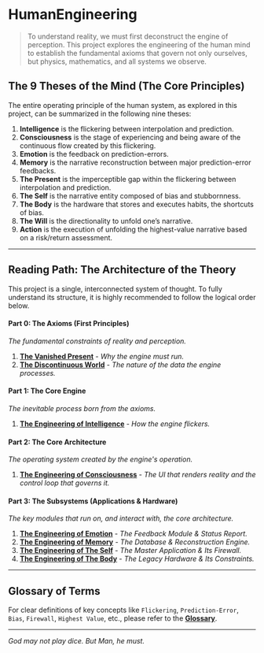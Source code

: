 # HumanEngineering

> To understand reality, we must first deconstruct the engine of perception. This project explores the engineering of the human mind to establish the fundamental axioms that govern not only ourselves, but physics, mathematics, and all systems we observe.

## The 9 Theses of the Mind (The Core Principles)

The entire operating principle of the human system, as explored in this project, can be summarized in the following nine theses:

1.  **Intelligence** is the flickering between interpolation and prediction.
2.  **Consciousness** is the stage of experiencing and being aware of the continuous flow created by this flickering.
3.  **Emotion** is the feedback on prediction-errors.
4.  **Memory** is the narrative reconstruction between major prediction-error feedbacks.
5.  **The Present** is the imperceptible gap within the flickering between interpolation and prediction.
6.  **The Self** is the narrative entity composed of bias and stubbornness.
7.  **The Body** is the hardware that stores and executes habits, the shortcuts of bias.
8.  **The Will** is the directionality to unfold one’s narrative.
9.  **Action** is the execution of unfolding the highest-value narrative based on a risk/return assessment.

---

## Reading Path: The Architecture of the Theory

This project is a single, interconnected system of thought. To fully understand its structure, it is highly recommended to follow the logical order below.

#### **Part 0: The Axioms (First Principles)**
*The fundamental constraints of reality and perception.*

1.  **[The Vanished Present](./00_Axioms/001_The_Vanished_Present.md)** - *Why the engine must run.*
2.  **[The Discontinuous World](./00_Axioms/002_The_World_is_Discontinuous.md)** - *The nature of the data the engine processes.*

#### **Part 1: The Core Engine**
*The inevitable process born from the axioms.*

1.  **[The Engineering of Intelligence](./01_Core_Engine/001_The_Engineering_of_Intelligence.md)** - *How the engine flickers.*

#### **Part 2: The Core Architecture**
*The operating system created by the engine's operation.*

1.  **[The Engineering of Consciousness](./02_Architecture/001_The_Engineering_of_Consciousness.md)** - *The UI that renders reality and the control loop that governs it.*

#### **Part 3: The Subsystems (Applications & Hardware)**
*The key modules that run on, and interact with, the core architecture.*

1.  **[The Engineering of Emotion](./03_Subsystems/001_The_Engineering_of_Emotion.md)** - *The Feedback Module & Status Report.*
2.  **[The Engineering of Memory](./03_Subsystems/002_The_Engineering_of_Memory.md)** - *The Database & Reconstruction Engine.*
3.  **[The Engineering of The Self](./03_Subsystems/003_The_Engineering_of_The_Self.md)** - *The Master Application & Its Firewall.*
4.  **[The Engineering of The Body](./03_Subsystems/004_The_Engineering_of_The_Body.md)** - *The Legacy Hardware & Its Constraints.*

---

## Glossary of Terms

For clear definitions of key concepts like `Flickering`, `Prediction-Error`, `Bias`, `Firewall`, `Highest Value`, etc., please refer to the **[Glossary](./Glossary.md)**.

---

*God may not play dice. But Man, he must.*

